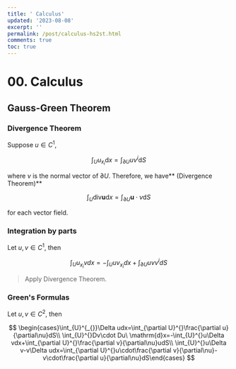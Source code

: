 ```yaml
---
title: ' Calculus'
updated: '2023-08-08'
excerpt: ''
permalink: /post/calculus-hs2st.html
comments: true
toc: true
---
```


# 00. Calculus

## Gauss-Green Theorem

### Divergence Theorem

Suppose $u \in C^1$,

$$
\int_{U}^{}u_{x_{i}}\mathrm{d}x=\int_{\partial U}^{}u\nu^{i}\mathrm{d}S
$$

where $\nu$ is the normal vector of $\partial U$. Therefore, we have**​ (Divergence Theorem)**

$$
\int_U \mathrm{div}\mathbf u \mathrm dx = \int_{\partial U} \mathbf u \cdot \nu \mathrm dS
$$

for each vector field.

### Integration by parts

Let $u, v\in C^1$, then

$$
\int_{U}^{}u_{x_i} vdx = - \int_U u v_{x_i} dx + \int_{\partial U} u v \nu ^i dS
$$

> Apply Divergence Theorem.

### Green's Formulas

Let $u, v\in C^2$, then

$$
\begin{cases}\int_{U}^{_{}}\Delta udx=\int_{\partial U}^{}\frac{\partial u}{\partial\nu}dS\\ \int_{U}^{}Dv\cdot Du\ \mathrm{d}x=-\int_{U}^{}u\Delta vdx+\int_{\partial U}^{}\frac{\partial v}{\partial\nu}udS\\ \int_{U}^{}u\Delta v-v\Delta udx=\int_{\partial U}^{}u\cdot\frac{\partial v}{\partial\nu}-v\cdot\frac{\partial u}{\partial\nu}dS\end{cases}
$$

‍

